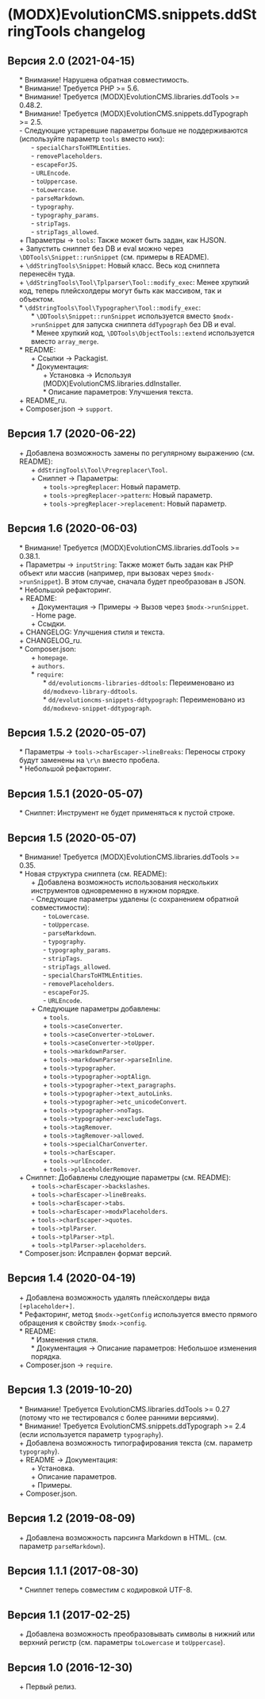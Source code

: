 # (MODX)EvolutionCMS.snippets.ddStringTools changelog


## Версия 2.0 (2021-04-15)
* \* Внимание! Нарушена обратная совместимость.
* \* Внимание! Требуется PHP >= 5.6.
* \* Внимание! Требуется (MODX)EvolutionCMS.libraries.ddTools >= 0.48.2.
* \* Внимание! Требуется (MODX)EvolutionCMS.snippets.ddTypograph >= 2.5.
* \- Следующие устаревшие параметры больше не поддерживаются (используйте параметр `tools` вместо них):
	* \- `specialCharsToHTMLEntities`.
	* \- `removePlaceholders`.
	* \- `escapeForJS`.
	* \- `URLEncode`.
	* \- `toUppercase`.
	* \- `toLowercase`.
	* \- `parseMarkdown`.
	* \- `typography`.
	* \- `typography_params`.
	* \- `stripTags`.
	* \- `stripTags_allowed`.
* \+ Параметры → `tools`: Также может быть задан, как HJSON.
* \+ Запустить сниппет без DB и eval можно через `\DDTools\Snippet::runSnippet` (см. примеры в README).
* \+ `\ddStringTools\Snippet`: Новый класс. Весь код сниппета перенесён туда.
* \+ `\ddStringTools\Tool\Tplparser\Tool::modify_exec`: Менее хрупкий код, теперь плейсхолдеры могут быть как массивом, так и объектом.
* \* `\ddStringTools\Tool\Typographer\Tool::modify_exec`:
	* \* `\DDTools\Snippet::runSnippet` используется вместо  `$modx->runSnippet` для запуска сниппета `ddTypograph` без DB и eval.
	* \* Менее хрупкий код, `\DDTools\ObjectTools::extend` используется вместо `array_merge`.
* \* README:
	* \+ Ссылки → Packagist.
	* \* Документация:
		* \+ Установка → Используя (MODX)EvolutionCMS.libraries.ddInstaller.
		* \* Описание параметров: Улучшения текста.
* \+ README_ru.
* \+ Composer.json → `support`.


## Версия 1.7 (2020-06-22)
* \+ Добавлена возможность замены по регулярному выражению (см. README):
	* \+ `ddStringTools\Tool\Pregreplacer\Tool`.
	* \+ Сниппет → Параметры:
		* \+ `tools->pregReplacer`: Новый параметр.
		* \+ `tools->pregReplacer->pattern`: Новый параметр.
		* \+ `tools->pregReplacer->replacement`: Новый параметр.


## Версия 1.6 (2020-06-03)
* \* Внимание! Требуется (MODX)EvolutionCMS.libraries.ddTools >= 0.38.1.
* \+ Параметры → `inputString`: Также может быть задан как PHP объект или массив (например, при вызовах через `$modx->runSnippet`). В этом случае, сначала будет преобразован в JSON.
* \* Небольшой рефакторинг.
* \+ README:
	* \+ Документация → Примеры → Вызов через `$modx->runSnippet`.
	* \- Home page.
	* \+ Ссыдки.
* \+ CHANGELOG: Улучшения стиля и текста.
* \+ CHANGELOG_ru.
* \* Composer.json:
	* \+ `homepage`.
	* \+ `authors`.
	* \* `require`:
		* \* `dd/evolutioncms-libraries-ddtools`: Переименовано из `dd/modxevo-library-ddtools`.
		* \* `dd/evolutioncms-snippets-ddtypograph`: Переименовано из `dd/modxevo-snippet-ddtypograph`.


## Версия 1.5.2 (2020-05-07)
* \* Параметры → `tools->charEscaper->lineBreaks`: Переносы строку будут заменены на `\r\n` вместо пробела.
* \* Небольшой рефакторинг.


## Версия 1.5.1 (2020-05-07)
* \* Сниппет: Инструмент не будет применяться к пустой строке.


## Версия 1.5 (2020-05-07)
* \* Внимание! Требуется (MODX)EvolutionCMS.libraries.ddTools >= 0.35.
* \* Новая структура сниппета (см. README):
	* \+ Добавлена возможность использования нескольких инструментов одновременно в нужном порядке.
	* \- Следующие параметры удалены (с сохранением обратной совместимости):
		* \- `toLowercase`.
		* \- `toUppercase`.
		* \- `parseMarkdown`.
		* \- `typography`.
		* \- `typography_params`.
		* \- `stripTags`.
		* \- `stripTags_allowed`.
		* \- `specialCharsToHTMLEntities`.
		* \- `removePlaceholders`.
		* \- `escapeForJS`.
		* \- `URLEncode`.
	* \+ Следующие параметры добавлены:
		* \+ `tools`.
		* \+ `tools->caseConverter`.
		* \+ `tools->caseConverter->toLower`.
		* \+ `tools->caseConverter->toUpper`.
		* \+ `tools->markdownParser`.
		* \+ `tools->markdownParser->parseInline`.
		* \+ `tools->typographer`.
		* \+ `tools->typographer->optAlign`.
		* \+ `tools->typographer->text_paragraphs`.
		* \+ `tools->typographer->text_autoLinks`.
		* \+ `tools->typographer->etc_unicodeConvert`.
		* \+ `tools->typographer->noTags`.
		* \+ `tools->typographer->excludeTags`.
		* \+ `tools->tagRemover`.
		* \+ `tools->tagRemover->allowed`.
		* \+ `tools->specialCharConverter`.
		* \+ `tools->charEscaper`.
		* \+ `tools->urlEncoder`.
		* \+ `tools->placeholderRemover`.
* \+ Сниппет: Добавлены следующие параметры (см. README):
	* \+ `tools->charEscaper->backslashes`.
	* \+ `tools->charEscaper->lineBreaks`.
	* \+ `tools->charEscaper->tabs`.
	* \+ `tools->charEscaper->modxPlaceholders`.
	* \+ `tools->charEscaper->quotes`.
	* \+ `tools->tplParser`.
	* \+ `tools->tplParser->tpl`.
	* \+ `tools->tplParser->placeholders`.
* \* Composer.json: Исправлен формат версий.


## Версия 1.4 (2020-04-19)
* \+ Добавлена возможность удалять плейсхолдеры вида `[+placeholder+]`.
* \* Рефакторинг, метод `$modx->getConfig` используется вместо прямого обращения к свойству `$modx->config`.
* \* README:
	* \* Изменения стиля.
	* \* Документация → Описание параметров: Небольшое изменения порядка.
* \+ Composer.json → `require`.


## Версия 1.3 (2019-10-20)
* \* Внимание! Требуется EvolutionCMS.libraries.ddTools >= 0.27 (потому что не тестировался с более ранними версиями).
* \* Внимание! Требуется EvolutionCMS.snippets.ddTypograph >= 2.4 (если используется параметр `typography`).
* \+ Добавлена возможность типографирования текста (см. параметр `typography`).
* \+ README → Документация:
	* \+ Установка.
	* \+ Описание параметров.
	* \+ Примеры.
* \+ Composer.json.


## Версия 1.2 (2019-08-09)
* \+ Добавлена возможность парсинга Markdown в HTML. (см. параметр `parseMarkdown`).


## Версия 1.1.1 (2017-08-30)
* \* Сниппет теперь совместим с кодировкой UTF-8.


## Версия 1.1 (2017-02-25)
* \+ Добавлена возможность преобразовывать символы в нижний или верхний регистр (см. параметры `toLowercase` и `toUppercase`).


## Версия 1.0 (2016-12-30)
* \+ Первый релиз.


<link rel="stylesheet" type="text/css" href="https://raw.githack.com/DivanDesign/CSS.ddMarkdown/master/style.min.css" />
<style>ul{list-style:none;}</style>